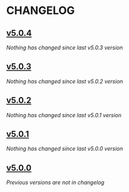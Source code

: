# CHANGELOG

## [v5.0.4](https://github.com/softspring/doctrine-templates/releases/tag/v5.0.4)

*Nothing has changed since last v5.0.3 version*

## [v5.0.3](https://github.com/softspring/doctrine-templates/releases/tag/v5.0.3)

*Nothing has changed since last v5.0.2 version*

## [v5.0.2](https://github.com/softspring/doctrine-templates/releases/tag/v5.0.2)

*Nothing has changed since last v5.0.1 version*

## [v5.0.1](https://github.com/softspring/doctrine-templates/releases/tag/v5.0.1)

*Nothing has changed since last v5.0.0 version*

## [v5.0.0](https://github.com/softspring/doctrine-templates/releases/tag/v5.0.0)

*Previous versions are not in changelog*
